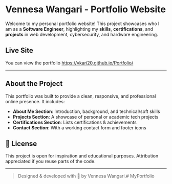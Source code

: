 #  Vennesa Wangari - Portfolio Website

Welcome to my personal portfolio website! This project showcases who I am as a **Software Engineer**, highlighting my **skills**, **certifications**, and **projects** in web development, cybersecurity, and hardware engineering.

## Live Site
You can view the portfolio https://vkari20.github.io/Portfolio/


---

## About the Project

This portfolio was built to provide a clean, responsive, and professional online presence. It includes:

- **About Me Section**: Introduction, background, and technical/soft skills
- **Projects Section**: A showcase of personal or academic tech projects
- **Certifications Section**: Lists certifications & achievements
- **Contact Section**: With a working contact form and footer icons
## 📝 License

This project is open for inspiration and educational purposes. Attribution appreciated if you reuse parts of the code.

---

> Designed & developed with 💚 by Vennesa Wangari.# MyPortfolio
